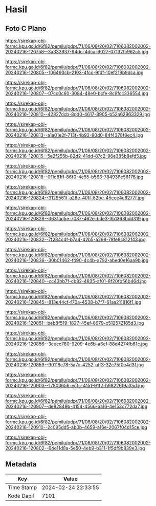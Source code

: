 # Hasil

## Foto C Plano

https://sirekap-obj-formc.kpu.go.id/6f82/pemilu/pdpr/71/06/08/20/02/7106082002002-20240216-120758--3a333937-94dc-4dca-9027-07132fc962c5.jpg

https://sirekap-obj-formc.kpu.go.id/6f82/pemilu/pdpr/71/06/08/20/02/7106082002002-20240216-120805--106490cb-2103-4fcc-9fdf-10ef219b9dca.jpg

https://sirekap-obj-formc.kpu.go.id/6f82/pemilu/pdpr/71/06/08/20/02/7106082002002-20240216-120807--07cc0c60-3084-48e0-bcfe-8c9fcc336554.jpg

https://sirekap-obj-formc.kpu.go.id/6f82/pemilu/pdpr/71/06/08/20/02/7106082002002-20240216-120810--42827dcb-8dd0-4617-8905-b52a62963329.jpg

https://sirekap-obj-formc.kpu.go.id/6f82/pemilu/pdpr/71/06/08/20/02/7106082002002-20240216-120813--a1a01e2f-713f-4b92-90d0-84f4378f8ec4.jpg

https://sirekap-obj-formc.kpu.go.id/6f82/pemilu/pdpr/71/06/08/20/02/7106082002002-20240216-120815--5e2f255b-82d2-41dd-87c2-96e385b8efd5.jpg

https://sirekap-obj-formc.kpu.go.id/6f82/pemilu/pdpr/71/06/08/20/02/7106082002002-20240216-120818--0f1d81ff-86f0-4c55-b563-784936e56176.jpg

https://sirekap-obj-formc.kpu.go.id/6f82/pemilu/pdpr/71/06/08/20/02/7106082002002-20240216-120824--3129561f-a26e-40ff-82be-45cee4c6277f.jpg

https://sirekap-obj-formc.kpu.go.id/6f82/pemilu/pdpr/71/06/08/20/02/7106082002002-20240216-120828--3631ad5e-7037-462e-bde3-3b1393bdd319.jpg

https://sirekap-obj-formc.kpu.go.id/6f82/pemilu/pdpr/71/06/08/20/02/7106082002002-20240216-120832--7f284c4f-b7a4-42b5-a298-78fe8c812143.jpg

https://sirekap-obj-formc.kpu.go.id/6f82/pemilu/pdpr/71/06/08/20/02/7106082002002-20240216-120836--30b01462-f490-4c4b-a792-abed0e16aa9b.jpg

https://sirekap-obj-formc.kpu.go.id/6f82/pemilu/pdpr/71/06/08/20/02/7106082002002-20240216-120840--cc43bb7f-cb82-4835-af01-8f20fb56b46d.jpg

https://sirekap-obj-formc.kpu.go.id/6f82/pemilu/pdpr/71/06/08/20/02/7106082002002-20240216-120845--813e44cf-f70a-4538-b7f7-61aa211816f1.jpg

https://sirekap-obj-formc.kpu.go.id/6f82/pemilu/pdpr/71/06/08/20/02/7106082002002-20240216-120851--beb8f519-1827-45ef-8979-c512572185d3.jpg

https://sirekap-obj-formc.kpu.go.id/6f82/pemilu/pdpr/71/06/08/20/02/7106082002002-20240216-120856--3ceec780-9209-4e6b-a6ef-88d4274fb61c.jpg

https://sirekap-obj-formc.kpu.go.id/6f82/pemilu/pdpr/71/06/08/20/02/7106082002002-20240216-120859--90118c78-5a7c-4252-aff3-32c75f0e4d3f.jpg

https://sirekap-obj-formc.kpu.go.id/6f82/pemilu/pdpr/71/06/08/20/02/7106082002002-20240216-120903--17800656-ec1c-4151-91f2-b98226f9a35d.jpg

https://sirekap-obj-formc.kpu.go.id/6f82/pemilu/pdpr/71/06/08/20/02/7106082002002-20240216-120907--de82849b-4154-4566-aa16-4e153c772da7.jpg

https://sirekap-obj-formc.kpu.go.id/6f82/pemilu/pdpr/71/06/08/20/02/7106082002002-20240216-120910--2c095dd5-ab0b-4659-a16e-2067f04d15ce.jpg

https://sirekap-obj-formc.kpu.go.id/6f82/pemilu/pdpr/71/06/08/20/02/7106082002002-20240216-120802--64e11d8a-5e50-4eb9-b311-1f5df9b839e3.jpg


## Metadata

| Key        | Value               |
| ---------- | ------------------- |
| Time Stamp | 2024-02-24 22:33:55 |
| Kode Dapil | 7101                |



